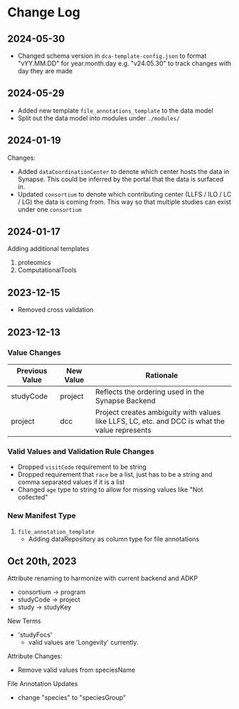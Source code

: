 # Change Log

## 2024-05-30

- Changed schema version in `dca-template-config.json` to format "vYY.MM.DD" for year.month.day e.g. "v24.05.30" to track changes with day they are made

## 2024-05-29

- Added new template `file_annotations_template` to the data model
- Split out the data model into modules under `./modules/`

## 2024-01-19

Changes:

- Added `dataCoordinationCenter` to denote which center hosts the data in Synapse. This could be inferred by the portal that the data is surfaced in.
- Updated `consortium` to denote which contributing center (LLFS / ILO / LC / LG) the data is coming from. This way so that multiple studies can exist under one `consortium`

## 2024-01-17

Adding additional templates

1. proteomics
2. ComputationalTools

## 2023-12-15

- Removed cross validation

## 2023-12-13

### Value Changes

| Previous Value | New Value | Rationale |
|---|---|---|
|studyCode | project | Reflects the ordering used in the Synapse Backend|
| project | dcc | Project creates ambiguity with values like LLFS, LC, etc. and DCC is what the value represents |

### Valid Values and Validation Rule Changes

- Dropped `visitCode` requirement to be string
- Dropped requirement that `race` be a list, just has to be a string and comma separated values if it is a list
- Changed `age` type to string to allow for missing values like "Not collected"

### New Manifest Type

1. `file_annotation_template`
   - Adding dataRepository as column type for file annotations

## Oct 20th, 2023

Attribute renaming to harmonize with current backend and ADKP

- consortium -> program
- studyCode -> project
- study -> studyKey

New Terms

- 'studyFocs'
  - valid values are 'Longevity' currently.

Attribute Changes:

- Remove valid values from speciesName

File Annotation Updates

- change "species" to "speciesGroup"

